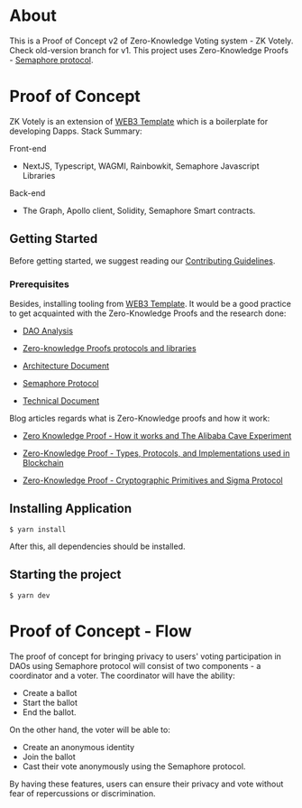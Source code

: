 # About

This is a Proof of Concept v2 of Zero-Knowledge Voting system - ZK Votely. Check old-version branch for v1. This project uses Zero-Knowledge Proofs - [Semaphore protocol](https://semaphore.appliedzkp.org/).

# Proof of Concept

ZK Votely is an extension of [WEB3 Template](https://github.com/Byont-Ventures/web3-template) which is a boilerplate for developing Dapps. Stack Summary:

Front-end

- NextJS, Typescript, WAGMI, Rainbowkit, Semaphore Javascript Libraries

Back-end

- The Graph, Apollo client, Solidity, Semaphore Smart contracts.

## Getting Started

Before getting started, we suggest reading our [Contributing Guidelines](/CONTRIBUTING.md).

### Prerequisites

Besides, installing tooling from [WEB3 Template](https://github.com/Byont-Ventures/web3-template). It would be a good practice to get acquainted with the Zero-Knowledge Proofs and the research done:

- [DAO Analysis](/documentation/dao_analysis_v2.docx)

- [Zero-knowledge Proofs protocols and libraries](/documentation/zero_knowledge_proofs_protocols_and_libraries.docx)

- [Architecture Document](/documentation/design_document.docx)

- [Semaphore Protocol](/documentation/semaphore_protocol.docx)

- [Technical Document](/documentation/technical_document.docx)

Blog articles regards what is Zero-Knowledge proofs and how it work:

- [Zero Knowledge Proof - How it works and The Alibaba Cave Experiment](https://www.byont.io/blog/zero-knowledge-proof-how-it-works-and-the-alibaba-cave-experiment)

- [Zero-Knowledge Proof - Types, Protocols, and Implementations used in Blockchain](https://www.byont.io/blog/zero-knowledge-proof-types-protocols-and-implementations-used-in-blockchain)

- [Zero-Knowledge Proof - Cryptographic Primitives and Sigma Protocol](https://www.byont.io/blog/zero-knowledge-proof-cryptographic-primitives-and-sigma-protocol)

## Installing Application

```
$ yarn install
```

After this, all dependencies should be installed.

## Starting the project

```
$ yarn dev
```

# Proof of Concept - Flow

The proof of concept for bringing privacy to users' voting participation in DAOs using Semaphore protocol will consist of two components - a coordinator and a voter. The coordinator will have the ability:

- Create a ballot
- Start the ballot
- End the ballot.

On the other hand, the voter will be able to:

- Create an anonymous identity
- Join the ballot
- Cast their vote anonymously using the Semaphore protocol.

By having these features, users can ensure their privacy and vote without fear of repercussions or discrimination.
